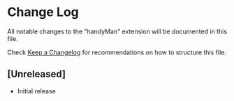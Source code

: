# Change Log

All notable changes to the "handyMan" extension will be documented in this file.

Check [Keep a Changelog](http://keepachangelog.com/) for recommendations on how to structure this file.

## [Unreleased]

- Initial release